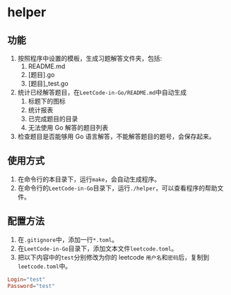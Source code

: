 # helper

## 功能

1. 按照程序中设置的模板，生成习题解答文件夹，包括:
    1. README.md
    1. [题目].go
    1. [题目]_test.go
1. 统计已经解答题目，在`LeetCode-in-Go/README.md`中自动生成
    1. 标题下的图标
    1. 统计报表
    1. 已完成题目的目录
    1. 无法使用 Go 解答的题目列表
1. 检查题目是否能够用 Go 语言解答，不能解答题目的题号，会保存起来。

## 使用方式

1. 在命令行的本目录下，运行`make`，会自动生成程序。
1. 在命令行的`LeetCode-in-Go`目录下，运行`./helper`，可以查看程序的帮助文件。

## 配置方法

1. 在`.gitignore`中，添加一行`*.toml`。
1. 在`LeetCode-in-Go`目录下，添加文本文件`leetcode.toml`。
1. 把以下内容中的`test`分别修改为你的 leetcode `用户名`和`密码`后，复制到`leetcode.toml`中。

```toml
Login="test"
Password="test"
```

